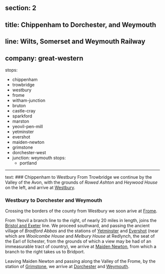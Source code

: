 section: 2
----
title: Chippenham to Dorchester, and Weymouth
----
line: Wilts, Somerset and Weymouth Railway
----
company: great-western
----
stops:
- chippenham
- trowbridge
- westbury
- frome
- witham-junction
- bruton
- castle-cray
- sparkford
- marston
- yeovil-pen-mill
- yetminster
- evershot
- maiden-newton
- grimstone
- dorchester-west
- junction: weymouth
  stops:
    - portland
----
text: ### Chippenham to Westbury
From Trowbridge we continue by the Valley of the Avon, with the grounds of *Rowed Ashton* and *Heywood House* on the left, and arrive at [Westbury](/stations/westbury).

### Westbury to Dorchester and Weymouth
Crossing the borders of the county from Westbury we soon arive at [Frome](/stations/frome).

From Yeovil a branch line to the right, of nearly 20 miles in length, joins the [Bristol and Exeter](/routes/bristol-to-exeter) line. We proceed southward, and passing the ancient village of *Bradford Abbas* and the stations of [Yetminster](/stations/yetminster) and [Evershot](/stations/evershot) (near which are *Woolcombe House* and *Melbury House* at Redlynch, the seat of the Earl of Ilchester, from the grounds of which a view may be had of an immeasurable tract of country), we arrive at [Maiden Newton](/stations/maiden-newton), from which a branch to the right takes us to Bridport.

Leaving Maiden Newton and passing along the Valley of the Frome, by the station of [Grimstone](/stations/grimstone), we arrive at [Dorchester](/stations/dorchester-west) and [Weymouth](/stations/weymouth).
